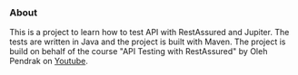 ### About
This is a project to learn how to test API with RestAssured and Jupiter.
The tests are written in Java and the project is built with Maven.
The project is build on behalf of the course "API Testing with RestAssured" by Oleh Pendrak on [Youtube](https://www.youtube.com/@threadqa).
